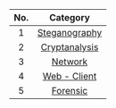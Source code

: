 | **No.** | **Category** |
| :-----: | :----------: |
| 1	  | [Steganography](https://github.com/aveenain/CTF-Solution/tree/main/Root%20Me/Steganography)|
| 2	  | [Cryptanalysis](https://github.com/aveenain/CTF-Solution/tree/main/Root%20Me/Cryptanalysis)|
| 3   	  | [Network](https://github.com/aveenain/CTF-Solution/tree/main/Root%20Me/Network) |
| 4   	  | [Web - Client](https://github.com/aveenain/CTF-Solution/tree/main/Root%20Me/Web%20Client) |
| 5	  | [Forensic](https://github.com/aveenain/CTF-Solution/tree/main/Root%20Me/Forensic) |